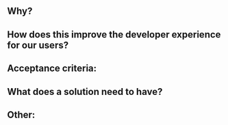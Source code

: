 ## Why?
How does this improve the developer experience for our users?
- 



## Acceptance criteria:

What does a solution need to have?
- 


## Other: